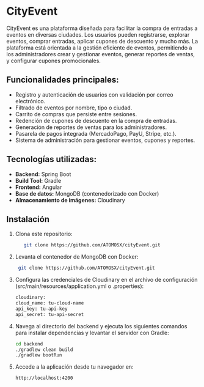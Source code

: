 # CityEvent

CityEvent es una plataforma diseñada para facilitar la compra de entradas a eventos en diversas ciudades. Los usuarios pueden registrarse, explorar eventos, comprar entradas, aplicar cupones de descuento y mucho más. La plataforma está orientada a la gestión eficiente de eventos, permitiendo a los administradores crear y gestionar eventos, generar reportes de ventas, y configurar cupones promocionales.

## Funcionalidades principales:
- Registro y autenticación de usuarios con validación por correo electrónico.
- Filtrado de eventos por nombre, tipo o ciudad.
- Carrito de compras que persiste entre sesiones.
- Redención de cupones de descuento en la compra de entradas.
- Generación de reportes de ventas para los administradores.
- Pasarela de pagos integrada (MercadoPago, PayU, Stripe, etc.).
- Sistema de administración para gestionar eventos, cupones y reportes.

## Tecnologías utilizadas:
- **Backend:** Spring Boot
- **Build Tool:** Gradle
- **Frontend:** Angular
- **Base de datos:** MongoDB (contenedorizado con Docker)
- **Almacenamiento de imágenes:** Cloudinary

## Instalación

1. Clona este repositorio:
      ```bash
         git clone https://github.com/ATOMOSX/cityEvent.git
      ```
2. Levanta el contenedor de MongoDB con Docker:
     ```bash
      git clone https://github.com/ATOMOSX/cityEvent.git
     ```
3. Configura las credenciales de Cloudinary en el archivo de configuración (src/main/resources/application.yml o .properties):
     ```bash
   cloudinary:
    cloud_name: tu-cloud-name
    api_key: tu-api-key
    api_secret: tu-api-secret
    ```
4. Navega al directorio del backend y ejecuta los siguientes comandos para instalar dependencias y levantar el servidor con Gradle:
     ```bash
   cd backend
    ./gradlew clean build
    ./gradlew bootRun
    ```
5. Accede a la aplicación desde tu navegador en:
     ```bash
   http://localhost:4200
    ```
